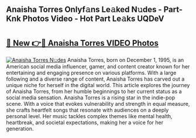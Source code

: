 ## Anaisha Torres Onlyf𝚊ns Le𝚊ked N𝚞des - Part-Knk Photos Video - Hot Part Le𝚊ks UQDeV

# <h2><a href="http://ab35810.deff.icu/?id=Anaisha+Torres">🔗 New 👉🔴 Anaisha Torres VIDEO Photos</a></h2>

[![Anaisha Torres N𝚞des](https://i.imgur.com/rIISA9y.gif)](http://ab35810.deff.icu/?id=Anaisha+Torres)
Anaisha Torres, born on December 1, 1995, is an American social media influencer, gamer, and content creator known for her entertaining and engaging presence on various platforms. With a large following and a diverse range of content, Anaisha Torres has carved out a unique niche for herself in the digital world. This article explores the journey of Anaisha Torres, from her humble beginnings to her current status as a social media sensation. Anaisha Torres is a rising star in the indie-pop scene. With a voice that evokes vulnerability and strength in equal measure, she crafts heartfelt songs that resonate with audiences on a deeply personal level. Her music tackles complex themes like mental health, heartbreak, and societal expectations, making her a voice for her generation.
